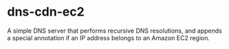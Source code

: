 # dns-cdn-ec2
A simple DNS server that performs recursive DNS resolutions, and appends a special annotation if an IP address belongs to an Amazon EC2 region.
